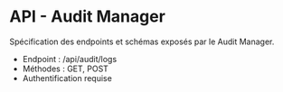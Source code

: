 # API - Audit Manager

Spécification des endpoints et schémas exposés par le Audit Manager.

- Endpoint : /api/audit/logs
- Méthodes : GET, POST
- Authentification requise

